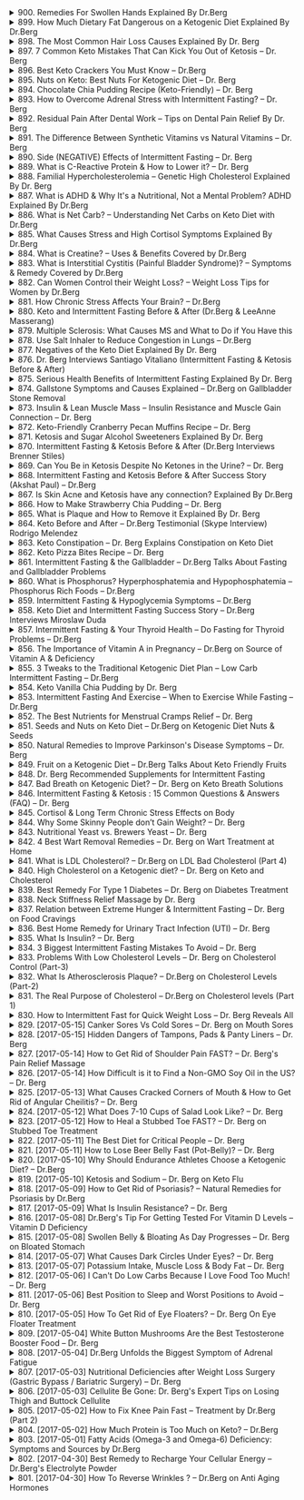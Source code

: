 <details>
<summary>900. Remedies For Swollen Hands Explained By Dr.Berg</summary><br>

<a href="https://www.youtube.com/watch?v=XLCm3XsBN1w" target="_blank">
    <img src="https://img.youtube.com/vi/XLCm3XsBN1w/maxresdefault.jpg" 
        alt="[Youtube]" width="200">
</a>


</details>

<details>
<summary>899. How Much Dietary Fat Dangerous on a Ketogenic Diet Explained By Dr.Berg</summary><br>

<a href="https://www.youtube.com/watch?v=kS5nF8YDv2c" target="_blank">
    <img src="https://img.youtube.com/vi/kS5nF8YDv2c/maxresdefault.jpg" 
        alt="[Youtube]" width="200">
</a>


</details>

<details>
<summary>898. The Most Common Hair Loss Causes Explained By Dr. Berg</summary><br>

<a href="https://www.youtube.com/watch?v=l5wClnJj4_8" target="_blank">
    <img src="https://img.youtube.com/vi/l5wClnJj4_8/maxresdefault.jpg" 
        alt="[Youtube]" width="200">
</a>


</details>

<details>
<summary>897. 7 Common Keto Mistakes That Can Kick You Out of Ketosis – Dr. Berg</summary><br>

<a href="https://www.youtube.com/watch?v=mLzORHS-OzE" target="_blank">
    <img src="https://img.youtube.com/vi/mLzORHS-OzE/maxresdefault.jpg" 
        alt="[Youtube]" width="200">
</a>


</details>

<details>
<summary>896. Best Keto Crackers You Must Know – Dr.Berg</summary><br>

<a href="https://www.youtube.com/watch?v=sKiMNEsf74A" target="_blank">
    <img src="https://img.youtube.com/vi/sKiMNEsf74A/maxresdefault.jpg" 
        alt="[Youtube]" width="200">
</a>


</details>

<details>
<summary>895. Nuts on Keto: Best Nuts For Ketogenic Diet – Dr. Berg</summary><br>

<a href="https://www.youtube.com/watch?v=aQxNnElDNjk" target="_blank">
    <img src="https://img.youtube.com/vi/aQxNnElDNjk/maxresdefault.jpg" 
        alt="[Youtube]" width="200">
</a>


</details>

<details>
<summary>894. Chocolate Chia Pudding Recipe (Keto-Friendly) – Dr. Berg</summary><br>

<a href="https://www.youtube.com/watch?v=2LSTlkdseyg" target="_blank">
    <img src="https://img.youtube.com/vi/2LSTlkdseyg/maxresdefault.jpg" 
        alt="[Youtube]" width="200">
</a>


</details>

<details>
<summary>893. How to Overcome Adrenal Stress with Intermittent Fasting? – Dr. Berg</summary><br>

<a href="https://www.youtube.com/watch?v=bwuKsf7sWP8" target="_blank">
    <img src="https://img.youtube.com/vi/bwuKsf7sWP8/maxresdefault.jpg" 
        alt="[Youtube]" width="200">
</a>


</details>

<details>
<summary>892. Residual Pain After Dental Work – Tips on Dental Pain Relief By Dr. Berg</summary><br>

<a href="https://www.youtube.com/watch?v=BntpMhjGLQc" target="_blank">
    <img src="https://img.youtube.com/vi/BntpMhjGLQc/maxresdefault.jpg" 
        alt="[Youtube]" width="200">
</a>


</details>

<details>
<summary>891. The Difference Between Synthetic Vitamins vs Natural Vitamins – Dr. Berg</summary><br>

<a href="https://www.youtube.com/watch?v=J4VDAgEtkdg" target="_blank">
    <img src="https://img.youtube.com/vi/J4VDAgEtkdg/maxresdefault.jpg" 
        alt="[Youtube]" width="200">
</a>


</details>

<details>
<summary>890. Side (NEGATIVE) Effects of Intermittent Fasting – Dr. Berg</summary><br>

<a href="https://www.youtube.com/watch?v=xNGBvGHOT-0" target="_blank">
    <img src="https://img.youtube.com/vi/xNGBvGHOT-0/maxresdefault.jpg" 
        alt="[Youtube]" width="200">
</a>


</details>

<details>
<summary>889. What is C-Reactive Protein & How to Lower it? – Dr. Berg</summary><br>

<a href="https://www.youtube.com/watch?v=vcTm7opfgpA" target="_blank">
    <img src="https://img.youtube.com/vi/vcTm7opfgpA/maxresdefault.jpg" 
        alt="[Youtube]" width="200">
</a>


</details>

<details>
<summary>888. Familial Hypercholesterolemia – Genetic High Cholesterol Explained By Dr. Berg</summary><br>

<a href="https://www.youtube.com/watch?v=DriROcEJEG8" target="_blank">
    <img src="https://img.youtube.com/vi/DriROcEJEG8/maxresdefault.jpg" 
        alt="[Youtube]" width="200">
</a>


</details>

<details>
<summary>887. What is ADHD & Why It's a Nutritional, Not a Mental Problem? ADHD Explained By Dr.Berg</summary><br>

<a href="https://www.youtube.com/watch?v=pdaJkQfUdYg" target="_blank">
    <img src="https://img.youtube.com/vi/pdaJkQfUdYg/maxresdefault.jpg" 
        alt="[Youtube]" width="200">
</a>


</details>

<details>
<summary>886. What is Net Carb? – Understanding Net Carbs on Keto Diet with Dr.Berg</summary><br>

<a href="https://www.youtube.com/watch?v=MEOan0qwSps" target="_blank">
    <img src="https://img.youtube.com/vi/MEOan0qwSps/maxresdefault.jpg" 
        alt="[Youtube]" width="200">
</a>


</details>

<details>
<summary>885. What Causes Stress and High Cortisol Symptoms Explained By Dr.Berg</summary><br>

<a href="https://www.youtube.com/watch?v=uMT9Zzvqx9M" target="_blank">
    <img src="https://img.youtube.com/vi/uMT9Zzvqx9M/maxresdefault.jpg" 
        alt="[Youtube]" width="200">
</a>


</details>

<details>
<summary>884. What is Creatine? – Uses & Benefits Covered by Dr.Berg</summary><br>

<a href="https://www.youtube.com/watch?v=LNcfwTA-trE" target="_blank">
    <img src="https://img.youtube.com/vi/LNcfwTA-trE/maxresdefault.jpg" 
        alt="[Youtube]" width="200">
</a>


</details>

<details>
<summary>883. What is Interstitial Cystitis (Painful Bladder Syndrome)? – Symptoms & Remedy Covered by Dr.Berg</summary><br>

<a href="https://www.youtube.com/watch?v=TzylC8kJiyU" target="_blank">
    <img src="https://img.youtube.com/vi/TzylC8kJiyU/maxresdefault.jpg" 
        alt="[Youtube]" width="200">
</a>


</details>

<details>
<summary>882. Can Women Control their Weight Loss? – Weight Loss Tips for Women by Dr.Berg</summary><br>

<a href="https://www.youtube.com/watch?v=ISuhb8Oh_Jk" target="_blank">
    <img src="https://img.youtube.com/vi/ISuhb8Oh_Jk/maxresdefault.jpg" 
        alt="[Youtube]" width="200">
</a>


</details>

<details>
<summary>881. How Chronic Stress Affects Your Brain? – Dr.Berg</summary><br>

<a href="https://www.youtube.com/watch?v=fAT8_nzo_MU" target="_blank">
    <img src="https://img.youtube.com/vi/fAT8_nzo_MU/maxresdefault.jpg" 
        alt="[Youtube]" width="200">
</a>


</details>

<details>
<summary>880. Keto and Intermittent Fasting Before & After (Dr.Berg & LeeAnne Masserang)</summary><br>

<a href="https://www.youtube.com/watch?v=5AtC0T0B2xs" target="_blank">
    <img src="https://img.youtube.com/vi/5AtC0T0B2xs/maxresdefault.jpg" 
        alt="[Youtube]" width="200">
</a>


</details>

<details>
<summary>879. Multiple Sclerosis: What Causes MS and What to Do if You Have this</summary><br>

<a href="https://www.youtube.com/watch?v=HUlk0pZhTek" target="_blank">
    <img src="https://img.youtube.com/vi/HUlk0pZhTek/maxresdefault.jpg" 
        alt="[Youtube]" width="200">
</a>


</details>

<details>
<summary>878. Use Salt Inhaler to Reduce Congestion in Lungs – Dr.Berg</summary><br>

<a href="https://www.youtube.com/watch?v=piclSYnxsYQ" target="_blank">
    <img src="https://img.youtube.com/vi/piclSYnxsYQ/maxresdefault.jpg" 
        alt="[Youtube]" width="200">
</a>


</details>

<details>
<summary>877. Negatives of the Keto Diet Explained By Dr. Berg</summary><br>

<a href="https://www.youtube.com/watch?v=CEFolikYtG0" target="_blank">
    <img src="https://img.youtube.com/vi/CEFolikYtG0/maxresdefault.jpg" 
        alt="[Youtube]" width="200">
</a>


</details>

<details>
<summary>876. Dr. Berg Interviews Santiago Vitaliano (Intermittent Fasting & Ketosis Before & After)</summary><br>

<a href="https://www.youtube.com/watch?v=L-Y6RoGGQ2I" target="_blank">
    <img src="https://img.youtube.com/vi/L-Y6RoGGQ2I/maxresdefault.jpg" 
        alt="[Youtube]" width="200">
</a>


</details>

<details>
<summary>875. Serious Health Benefits of Intermittent Fasting Explained By Dr. Berg</summary><br>

<a href="https://www.youtube.com/watch?v=1lhAhg3ezWI" target="_blank">
    <img src="https://img.youtube.com/vi/1lhAhg3ezWI/maxresdefault.jpg" 
        alt="[Youtube]" width="200">
</a>


</details>

<details>
<summary>874. Gallstone Symptoms and Causes Explained – Dr.Berg on Gallbladder Stone Removal</summary><br>

<a href="https://www.youtube.com/watch?v=AXVXUkF9XfU" target="_blank">
    <img src="https://img.youtube.com/vi/AXVXUkF9XfU/maxresdefault.jpg" 
        alt="[Youtube]" width="200">
</a>


</details>

<details>
<summary>873. Insulin & Lean Muscle Mass – Insulin Resistance and Muscle Gain Connection – Dr. Berg</summary><br>

<a href="https://www.youtube.com/watch?v=MvZ6K5ueNI4" target="_blank">
    <img src="https://img.youtube.com/vi/MvZ6K5ueNI4/maxresdefault.jpg" 
        alt="[Youtube]" width="200">
</a>


</details>

<details>
<summary>872. Keto-Friendly Cranberry Pecan Muffins Recipe – Dr. Berg</summary><br>

<a href="https://www.youtube.com/watch?v=LZj6rbrJqYk" target="_blank">
    <img src="https://img.youtube.com/vi/LZj6rbrJqYk/maxresdefault.jpg" 
        alt="[Youtube]" width="200">
</a>


</details>

<details>
<summary>871. Ketosis and Sugar Alcohol Sweeteners Explained By Dr. Berg</summary><br>

<a href="https://www.youtube.com/watch?v=5kyZxgR1Syc" target="_blank">
    <img src="https://img.youtube.com/vi/5kyZxgR1Syc/maxresdefault.jpg" 
        alt="[Youtube]" width="200">
</a>


</details>

<details>
<summary>870. Intermittent Fasting & Ketosis Before & After (Dr.Berg Interviews Brenner Stiles)</summary><br>

<a href="https://www.youtube.com/watch?v=5iQVFcEZDf8" target="_blank">
    <img src="https://img.youtube.com/vi/5iQVFcEZDf8/maxresdefault.jpg" 
        alt="[Youtube]" width="200">
</a>


</details>

<details>
<summary>869. Can You Be in Ketosis Despite No Ketones in the Urine? – Dr. Berg</summary><br>

<a href="https://www.youtube.com/watch?v=EpbCoU2meWE" target="_blank">
    <img src="https://img.youtube.com/vi/EpbCoU2meWE/maxresdefault.jpg" 
        alt="[Youtube]" width="200">
</a>


</details>

<details>
<summary>868. Intermittent Fasting and Ketosis Before & After Success Story (Akshat Paul) – Dr.Berg</summary><br>

<a href="https://www.youtube.com/watch?v=k0L2E88HiZM" target="_blank">
    <img src="https://img.youtube.com/vi/k0L2E88HiZM/maxresdefault.jpg" 
        alt="[Youtube]" width="200">
</a>


</details>

<details>
<summary>867. Is Skin Acne and Ketosis have any connection? Explained By Dr.Berg</summary><br>

<a href="https://www.youtube.com/watch?v=4L5KdWWjJdU" target="_blank">
    <img src="https://img.youtube.com/vi/4L5KdWWjJdU/maxresdefault.jpg" 
        alt="[Youtube]" width="200">
</a>


</details>

<details>
<summary>866. How to Make Strawberry Chia Pudding – Dr. Berg</summary><br>

<a href="https://www.youtube.com/watch?v=c4JX-Jb7wsA" target="_blank">
    <img src="https://img.youtube.com/vi/c4JX-Jb7wsA/maxresdefault.jpg" 
        alt="[Youtube]" width="200">
</a>


</details>

<details>
<summary>865. What is Plaque and How to Remove it Explained By Dr. Berg</summary><br>

<a href="https://www.youtube.com/watch?v=1qZomOx6ArA" target="_blank">
    <img src="https://img.youtube.com/vi/1qZomOx6ArA/maxresdefault.jpg" 
        alt="[Youtube]" width="200">
</a>


</details>

<details>
<summary>864. Keto Before and After – Dr.Berg Testimonial (Skype Interview) Rodrigo Melendez</summary><br>

<a href="https://www.youtube.com/watch?v=2kLb1JCeobA" target="_blank">
    <img src="https://img.youtube.com/vi/2kLb1JCeobA/maxresdefault.jpg" 
        alt="[Youtube]" width="200">
</a>


</details>

<details>
<summary>863. Keto Constipation – Dr. Berg Explains Constipation on Keto Diet</summary><br>

<a href="https://www.youtube.com/watch?v=iF2DWdBMtLc" target="_blank">
    <img src="https://img.youtube.com/vi/iF2DWdBMtLc/maxresdefault.jpg" 
        alt="[Youtube]" width="200">
</a>


</details>

<details>
<summary>862. Keto Pizza Bites Recipe – Dr. Berg</summary><br>

<a href="https://www.youtube.com/watch?v=m1R8D6AACv8" target="_blank">
    <img src="https://img.youtube.com/vi/m1R8D6AACv8/maxresdefault.jpg" 
        alt="[Youtube]" width="200">
</a>


</details>

<details>
<summary>861. Intermittent Fasting & the Gallbladder – Dr.Berg Talks About Fasting and Gallbladder Problems</summary><br>

<a href="https://www.youtube.com/watch?v=aZraB-g3_JE" target="_blank">
    <img src="https://img.youtube.com/vi/aZraB-g3_JE/maxresdefault.jpg" 
        alt="[Youtube]" width="200">
</a>


</details>

<details>
<summary>860. What is Phosphorus? Hyperphosphatemia and Hypophosphatemia – Phosphorus Rich Foods – Dr.Berg</summary><br>

<a href="https://www.youtube.com/watch?v=5RLvS8NKq_Q" target="_blank">
    <img src="https://img.youtube.com/vi/5RLvS8NKq_Q/maxresdefault.jpg" 
        alt="[Youtube]" width="200">
</a>


</details>

<details>
<summary>859. Intermittent Fasting & Hypoglycemia Symptoms – Dr.Berg</summary><br>

<a href="https://www.youtube.com/watch?v=4LTM1gUP0rs" target="_blank">
    <img src="https://img.youtube.com/vi/4LTM1gUP0rs/maxresdefault.jpg" 
        alt="[Youtube]" width="200">
</a>


</details>

<details>
<summary>858. Keto Diet and Intermittent Fasting Success Story – Dr.Berg Interviews Miroslaw Duda</summary><br>

<a href="https://www.youtube.com/watch?v=U6FrdFQNUUo" target="_blank">
    <img src="https://img.youtube.com/vi/U6FrdFQNUUo/maxresdefault.jpg" 
        alt="[Youtube]" width="200">
</a>


</details>

<details>
<summary>857. Intermittent Fasting & Your Thyroid Health – Do Fasting for Thyroid Problems – Dr.Berg</summary><br>

<a href="https://www.youtube.com/watch?v=5SOvEuaQ-Xc" target="_blank">
    <img src="https://img.youtube.com/vi/5SOvEuaQ-Xc/maxresdefault.jpg" 
        alt="[Youtube]" width="200">
</a>


</details>

<details>
<summary>856. The Importance of Vitamin A in Pregnancy – Dr.Berg on Source of Vitamin A & Deficiency</summary><br>

<a href="https://www.youtube.com/watch?v=K-X9ZefdMzs" target="_blank">
    <img src="https://img.youtube.com/vi/K-X9ZefdMzs/maxresdefault.jpg" 
        alt="[Youtube]" width="200">
</a>


</details>

<details>
<summary>855. 3 Tweaks to the Traditional Ketogenic Diet Plan – Low Carb Intermittent Fasting – Dr.Berg</summary><br>

<a href="https://www.youtube.com/watch?v=5ghvkQCIls4" target="_blank">
    <img src="https://img.youtube.com/vi/5ghvkQCIls4/maxresdefault.jpg" 
        alt="[Youtube]" width="200">
</a>


</details>

<details>
<summary>854. Keto Vanilla Chia Pudding by Dr. Berg</summary><br>

<a href="https://www.youtube.com/watch?v=U0bDzE6D0Js" target="_blank">
    <img src="https://img.youtube.com/vi/U0bDzE6D0Js/maxresdefault.jpg" 
        alt="[Youtube]" width="200">
</a>


</details>

<details>
<summary>853. Intermittent Fasting And Exercise – When to Exercise While Fasting – Dr.Berg</summary><br>

<a href="https://www.youtube.com/watch?v=nHJhufGbmR0" target="_blank">
    <img src="https://img.youtube.com/vi/nHJhufGbmR0/maxresdefault.jpg" 
        alt="[Youtube]" width="200">
</a>


</details>

<details>
<summary>852. The Best Nutrients for Menstrual Cramps Relief – Dr. Berg</summary><br>

<a href="https://www.youtube.com/watch?v=cWmuC5QsSA0" target="_blank">
    <img src="https://img.youtube.com/vi/cWmuC5QsSA0/maxresdefault.jpg" 
        alt="[Youtube]" width="200">
</a>


</details>

<details>
<summary>851. Seeds and Nuts on Keto Diet – Dr.Berg on Ketogenic Diet Nuts & Seeds</summary><br>

<a href="https://www.youtube.com/watch?v=JEaHMtJ9bSE" target="_blank">
    <img src="https://img.youtube.com/vi/JEaHMtJ9bSE/maxresdefault.jpg" 
        alt="[Youtube]" width="200">
</a>


</details>

<details>
<summary>850. Natural Remedies to Improve Parkinson's Disease Symptoms – Dr. Berg</summary><br>

<a href="https://www.youtube.com/watch?v=Hhg3m8XUWuI" target="_blank">
    <img src="https://img.youtube.com/vi/Hhg3m8XUWuI/maxresdefault.jpg" 
        alt="[Youtube]" width="200">
</a>


</details>

<details>
<summary>849. Fruit on a Ketogenic Diet – Dr.Berg Talks About Keto Friendly Fruits</summary><br>

<a href="https://www.youtube.com/watch?v=CJJosZCnrbw" target="_blank">
    <img src="https://img.youtube.com/vi/CJJosZCnrbw/maxresdefault.jpg" 
        alt="[Youtube]" width="200">
</a>


</details>

<details>
<summary>848. Dr. Berg Recommended Supplements for Intermittent Fasting</summary><br>

<a href="https://www.youtube.com/watch?v=a0C4rlgU_6k" target="_blank">
    <img src="https://img.youtube.com/vi/a0C4rlgU_6k/maxresdefault.jpg" 
        alt="[Youtube]" width="200">
</a>


</details>

<details>
<summary>847. Bad Breath on Ketogenic Diet? – Dr. Berg on Keto Breath Solutions</summary><br>

<a href="https://www.youtube.com/watch?v=nxL7ychvY5Y" target="_blank">
    <img src="https://img.youtube.com/vi/nxL7ychvY5Y/maxresdefault.jpg" 
        alt="[Youtube]" width="200">
</a>


</details>

<details>
<summary>846. Intermittent Fasting & Ketosis : 15 Common Questions & Answers (FAQ) – Dr. Berg</summary><br>

<a href="https://www.youtube.com/watch?v=DFsmgwiGyNI" target="_blank">
    <img src="https://img.youtube.com/vi/DFsmgwiGyNI/maxresdefault.jpg" 
        alt="[Youtube]" width="200">
</a>


</details>

<details>
<summary>845. Cortisol & Long Term Chronic Stress Effects on Body</summary><br>

<a href="https://www.youtube.com/watch?v=fr1NEnRZluQ" target="_blank">
    <img src="https://img.youtube.com/vi/fr1NEnRZluQ/maxresdefault.jpg" 
        alt="[Youtube]" width="200">
</a>


</details>

<details>
<summary>844. Why Some Skinny People don’t Gain Weight? – Dr. Berg</summary><br>

<a href="https://www.youtube.com/watch?v=uhvNRtlJfKc" target="_blank">
    <img src="https://img.youtube.com/vi/uhvNRtlJfKc/maxresdefault.jpg" 
        alt="[Youtube]" width="200">
</a>


</details>

<details>
<summary>843. Nutritional Yeast vs. Brewers Yeast – Dr. Berg</summary><br>

<a href="https://www.youtube.com/watch?v=keq_YRMG60o" target="_blank">
    <img src="https://img.youtube.com/vi/keq_YRMG60o/maxresdefault.jpg" 
        alt="[Youtube]" width="200">
</a>


</details>

<details>
<summary>842. 4 Best Wart Removal Remedies – Dr. Berg on Wart Treatment at Home</summary><br>

<a href="https://www.youtube.com/watch?v=w-cXqOKzwuQ" target="_blank">
    <img src="https://img.youtube.com/vi/w-cXqOKzwuQ/maxresdefault.jpg" 
        alt="[Youtube]" width="200">
</a>


</details>

<details>
<summary>841. What is LDL Cholesterol? – Dr.Berg on LDL Bad Cholesterol (Part 4)</summary><br>

<a href="https://www.youtube.com/watch?v=GC9V1TWYLo4" target="_blank">
    <img src="https://img.youtube.com/vi/GC9V1TWYLo4/maxresdefault.jpg" 
        alt="[Youtube]" width="200">
</a>


</details>

<details>
<summary>840. High Cholesterol on a Ketogenic diet? – Dr. Berg on Keto and Cholesterol</summary><br>

<a href="https://www.youtube.com/watch?v=ZkvxySUd_68" target="_blank">
    <img src="https://img.youtube.com/vi/ZkvxySUd_68/maxresdefault.jpg" 
        alt="[Youtube]" width="200">
</a>


</details>

<details>
<summary>839. Best Remedy For Type 1 Diabetes – Dr. Berg on Diabetes Treatment</summary><br>

<a href="https://www.youtube.com/watch?v=kJwx5gUz5_Q" target="_blank">
    <img src="https://img.youtube.com/vi/kJwx5gUz5_Q/maxresdefault.jpg" 
        alt="[Youtube]" width="200">
</a>


</details>

<details>
<summary>838. Neck Stiffness Relief Massage by Dr. Berg</summary><br>

<a href="https://www.youtube.com/watch?v=eZ0sriq07f0" target="_blank">
    <img src="https://img.youtube.com/vi/eZ0sriq07f0/maxresdefault.jpg" 
        alt="[Youtube]" width="200">
</a>


</details>

<details>
<summary>837. Relation between Extreme Hunger & Intermittent Fasting – Dr. Berg on Food Cravings</summary><br>

<a href="https://www.youtube.com/watch?v=oPVkehs-KC0" target="_blank">
    <img src="https://img.youtube.com/vi/oPVkehs-KC0/maxresdefault.jpg" 
        alt="[Youtube]" width="200">
</a>


</details>

<details>
<summary>836. Best Home Remedy for Urinary Tract Infection (UTI) – Dr. Berg</summary><br>

<a href="https://www.youtube.com/watch?v=AR_rgqo1xYg" target="_blank">
    <img src="https://img.youtube.com/vi/AR_rgqo1xYg/maxresdefault.jpg" 
        alt="[Youtube]" width="200">
</a>


</details>

<details>
<summary>835. What Is Insulin? – Dr. Berg</summary><br>

<a href="https://www.youtube.com/watch?v=AicW5_-soU4" target="_blank">
    <img src="https://img.youtube.com/vi/AicW5_-soU4/maxresdefault.jpg" 
        alt="[Youtube]" width="200">
</a>


</details>

<details>
<summary>834. 3 Biggest Intermittent Fasting Mistakes To Avoid – Dr. Berg</summary><br>

<a href="https://www.youtube.com/watch?v=9z4lpYvgZfA" target="_blank">
    <img src="https://img.youtube.com/vi/9z4lpYvgZfA/maxresdefault.jpg" 
        alt="[Youtube]" width="200">
</a>


</details>

<details>
<summary>833. Problems With Low Cholesterol Levels – Dr. Berg on Cholesterol Control (Part-3)</summary><br>

<a href="https://www.youtube.com/watch?v=OSORgwlsLfo" target="_blank">
    <img src="https://img.youtube.com/vi/OSORgwlsLfo/maxresdefault.jpg" 
        alt="[Youtube]" width="200">
</a>


</details>

<details>
<summary>832. What Is Atherosclerosis Plaque? – Dr.Berg on Cholesterol Levels (Part-2)</summary><br>

<a href="https://www.youtube.com/watch?v=FObb4O0__EA" target="_blank">
    <img src="https://img.youtube.com/vi/FObb4O0__EA/maxresdefault.jpg" 
        alt="[Youtube]" width="200">
</a>


</details>

<details>
<summary>831. The Real Purpose of Cholesterol – Dr.Berg on Cholesterol levels (Part 1)</summary><br>

<a href="https://www.youtube.com/watch?v=mOuWCh6nrZM" target="_blank">
    <img src="https://img.youtube.com/vi/mOuWCh6nrZM/maxresdefault.jpg" 
        alt="[Youtube]" width="200">
</a>


</details>

<details>
<summary>830. How to Intermittent Fast for Quick Weight Loss – Dr. Berg Reveals All</summary><br>

<a href="https://www.youtube.com/watch?v=lwCRjwDs1Ek" target="_blank">
    <img src="https://img.youtube.com/vi/lwCRjwDs1Ek/maxresdefault.jpg" 
        alt="[Youtube]" width="200">
</a>


</details>

<details>
<summary>829. [2017-05-15] Canker Sores Vs Cold Sores – Dr. Berg on Mouth Sores</summary><br>

<a href="https://www.youtube.com/watch?v=wqMiwdMRXy4" target="_blank">
    <img src="https://img.youtube.com/vi/wqMiwdMRXy4/maxresdefault.jpg" 
        alt="[Youtube]" width="200">
</a>

### 小節分類與整理：

#### 1. 核心主題
- 比較和區別口腔潰瘍（canker sore）和唇疱疹（cold sore）。

#### 2. 主要觀念
- 口腔潰瘍和唇疱疹在性質、成因、傳染性和治療方式上有所不同。
- 咬塚：口腔潰瘍是局部黏膜的淺表性潰瘍，通常為白色或黃色，位於口腔內側或舌部。
- 唇疱疹：由 herpes simplex virus（HSVI/II）引發，表現為唇周或口周的小水疱或丘疹。

#### 3. 問題原因
##### 口腔潰瘍的原因：
- 营養 deficiencies，尤其是 B 群維生素（如 B12 和葉酸）的缺乏。
- 飲食習慣：攝取精煉穀物和加工食品（如麵包、義大利面、燕麥等）可能導致營養不均衡。
- 消化系統問題：如有慢性腸道炎症或吸收障礙，影響維生素吸收。

##### 唇疱疹的原因：
- 由 herpes simplex virus 感染引發。
- 病毒潛伏於宿主神經節，在壓力、免疫抑制等因素下被激活而復發。

#### 4. 解決方法
##### 口腔潰瘍的治療與建議：
- 調整飲食結構，增加天然食物攝取，減少精煉穀物和加工食品。
- 补充營養：食用富含 B 群維生素的食物（如 Brewer's yeast）或サプリメント。
- 改善腸道健康：如有消化問題，需針對治療以提升吸收能力。

##### 唇疱疹的管理：
- 加速病毒代謝：口服左旋多巴（levodopa）和食物來源的維生素 C 有助於缩短病程。
- 抗病毒藥物：如acyclovir等常被用於控制感染和降低復發頻率。

#### 5. 健康建議
- 口腔潰瘍患者應注意營養均衡，避免刺激性食物。
- 唇疱疹患者在病灶期間应注意個人衛生，避免接觸他人，尤其是免疫功能低下的個體。

#### 6. 結論
- 口腔潰瘍主要是營養相關問題，可通過 diet modification 和補充營養加以改善。
- 唇疱疹是由病毒引發的感染性疾病，需採取抗病毒治療並注意壓力管理和免疫調節以降低復發風險。

以上為文章的核心內容整理。
</details>

<details>
<summary>828. [2017-05-15] Hidden Dangers of Tampons, Pads & Panty Liners – Dr. Berg</summary><br>

<a href="https://www.youtube.com/watch?v=tfmzFXjhOtI" target="_blank">
    <img src="https://img.youtube.com/vi/tfmzFXjhOtI/maxresdefault.jpg" 
        alt="[Youtube]" width="200">
</a>

### 文章整理報告

#### 核心主題
- 探讨女性卫生用品（如卫生巾、护垫和经期裤衬）中潜在的健康风险。

#### 主要觀念
1. 大部分美國種植的棉花為基因改造作物（GMO），含有除草劑殘留。
2. 基因改造棉花可能對女性敏感部位造成不良影響，尤其是涉及荷爾蒙和化學物質。
3. 非有機衛生用品可能含有可能有害的化學成分。

#### 問題原因
- 广泛使用基因改造棉花導致除草劑_glyphosate_殘留。
- 非有機 menstrual products 可能含有害化學物質，增加健康風險。

#### 解决方法
1. 購買有機衛生用品，確保非 GMO 且未含漂白成分。
2. 考慮使用menstrual cup，这是一种較為安全和環保的替代品。

#### 健康建議
- 選擇可靠的 menstrual products，避免長時間暴露於有害化學物質中。
- 定期研究並更新有關 menstrual products 的知識，以做出最佳選擇。

#### 結論
- 消費者應該提高對 menstrual products 成分的警覺性，特別是對於基因改造成分和化學殘留。
- 使用有機或環保產品是降低健康風險的有效方法。
</details>

<details>
<summary>827. [2017-05-14] How to Get Rid of Shoulder Pain FAST? – Dr. Berg's Pain Relief Massage</summary><br>

<a href="https://www.youtube.com/watch?v=a34hcVgTUeA" target="_blank">
    <img src="https://img.youtube.com/vi/a34hcVgTUeA/maxresdefault.jpg" 
        alt="[Youtube]" width="200">
</a>

### 小節歸納

#### 核心主題  
- 本文介紹了一種針對肩部疼痛的按摩技巧，強調其有效性及操作方法。

#### 主要觀念  
1. 肩膀疼痛可能與gübia器官相關。  
2. 按摩對側小腿可有效缓解肩部疼痛。  
3. 骨骼肌肉系統中存在「交叉神經控制」現象，即身體的某一側與其對側有密切的神經連接。

#### 問題原因  
- 肩膀疼痛可能由gübia器官問題、運動受限或局部肌肉緊張導致。  

#### 解決方法  
1. **按摩對側小腿**：  
   - 對於右肩疼痛，按摩左腿 calves 的特定位置（靠近 Achilles 腱）。  
   - 按摩時需找到 Knots 並輕柔用力按壓約10秒。  
2. **抬高手臂**：  
   - 在按摩後，試著抬高手臂以測試疼痛是否緩解。  

#### 健康建議  
- 試驗此方法前，建議先了解個人身體狀況。  
- 按摩時力度需輕柔，逐步增加壓力以免造成不適。  

#### 結論  
- 通過按摩對側小腿可有效缓解肩部疼痛，此技巧基於「交叉神經控制」的原理。  
- 鼓励讀者自行試驗並提供反饋。
</details>

<details>
<summary>826. [2017-05-14] How Difficult is it to Find a Non-GMO Soy Oil in the US? – Dr. Berg</summary><br>

<a href="https://www.youtube.com/watch?v=h0BUbyXPgLk" target="_blank">
    <img src="https://img.youtube.com/vi/h0BUbyXPgLk/maxresdefault.jpg" 
        alt="[Youtube]" width="200">
</a>

### 文章整理與分析

#### 核心主題  
- 分析市售沙拉醬中使用大豆油的問題及其對健康的影響。

#### 主要觀念  
1. 大豆油在美國市場中普遍存在，且多為基因改造（GMO）產品。  
2. 美國約90%的大豆為GMO作物，可能含有除草劑 glyphosate 的殘留物。  
3. 多數市售沙拉醬含大豆油，消費者不易找到不含大豆油的健康選擇。  

#### 問題原因  
- 基因改造大豆的廣泛種植和使用，導致市售產品中普遍存在大豆油。  
- 缺乏明確的標示要求，消費者難以辨識大豆油是否為 GMO 來源。  

#### 解決方法  
1. 選擇不含大豆油的沙拉醬，例如橄欖油、芥花籽油或椰子油基底的產品。  
2. 考慮購買有機認證的沙拉醬，以降低 GMO 的風險。  
3. 自制沙拉醬，使用非基因改造的食用油和天然成分。  

#### 健康建議  
- 避免長期攝取含 glyphosate 的大豆油，以防可能的健康影響。  
- 確保飲食中使用未受 pesticide 污染的食用油，優先選擇有機或冷壓初榨產品。  

#### 結論  
市售沙拉醬中大豆油的廣泛使用，尤其是 GMO 來源的大豆油，對消費者健康構成潛在風險。消費者需提高警覺，尋找更健康的替代品或自制食品，以避免攝取有害化學物質。

---

### 具體建議  

1. **選擇不含大豆油的沙拉醬**：  
   請優先選擇基底為橄欖油、芥花籽油或椰子油的沙拉醬，這些油料通常含有较高的健康益處且較不易受 GMO 影響。

2. **購買有機認證產品**：  
   選擇有機認證的沙拉醬，可降低 GMO 和 pesticide 殘留的可能性。

3. **自制沙拉醬**：  
   使用非基因改造的食用油（如橄欖油、花生油）和 натуральные成分自制沙拉醬，確保食品安全性和可控性。

4. **提高消費意識**：  
   學習閱讀食品標籤，特別注意 масло и 添加劑的來源，避免攝取不必要的化學物質。
</details>

<details>
<summary>825. [2017-05-13] What Causes Cracked Corners of Mouth & How to Get Rid of Angular Cheilitis? – Dr. Berg</summary><br>

<a href="https://www.youtube.com/watch?v=9YVDxXvtuhM" target="_blank">
    <img src="https://img.youtube.com/vi/9YVDxXvtuhM/maxresdefault.jpg" 
        alt="[Youtube]" width="200">
</a>

### 文章重點整理

#### 核心主題  
- 探讨嘴角裂紋的原因及其與維生素B2缺乏的關聯。

#### 主要觀念  
1. **問題現象**：嘴角出現 cracks（ fissures）是一種常見的健康問題，尤其集中在嘴唇的角落。
2. **營養學角度**：此症狀通常與維生素B2（核黃素，Riboflavin） deficiency有關。

#### 問題原因  
1. **飲食因素**：
   - 遊離谷物的攝取過量：加工穀物在精製過程中會去除維生素B2。
   - 合成添加劑的使用：メーカーが合成ビタミンB2を追加するが、自然に摂取したよりも効果が劣る場合がある。
2. **藥物影響**：
   - 避妊-pills（birth control pills）可能會影響維生素B2的代謝或吸收。
3. **飲酒與肝臟健康**：酒精攝取過量會損害肝功能，影響維生素B2的吸收和利用。
4. **消化系統問題**：
   - 慢性腸胃疾病如 Irritable Bowel Syndrome (IBS) 会影响營養素的吸收。

#### 解決方法  
1. **飲食調整**：
   - 增加富含維生素B2的食物攝取，如：
     - 草饲乳製品（dairy products from grass-fed animals）
     - 雷達蛋（pasture-raised eggs）
     - 蘑菇、菠菜等葉類蔬菜
     - 豆類（legumes）
     - 杏仁（almonds）
2. **避免誘因**：
   - 減少加工穀物的攝取。
   - 控制酒精攝取，保護肝臟功能。
3. **藥物諮詢**：
   - 若因藥物導致B2缺乏，建議與醫生討論可能的替代方案。

#### 健康建議  
1. **飲食均衡**：保持多樣化的飲食，以自然食物為主，避免過度依賴精製食品。
2. **監測攝取量**：若疑有營養不足，可諮詢營養師或醫生進行血液檢測。
3. **生活方式調整**：
   - 戒除或限制酒精攝取。
   - 管理壓力與腸胃健康，以促進營養吸收。

#### 結論  
- 偽裝谷物的攝取過量和加工食品中合成維生素B2的使用是導致嘴角裂紋的主要原因之一。通過飲食調整、避免誘因以及適當的營養補充，可以有效改善此症狀。建議在實施任何健康計劃前諮詢專業醫療人員。
</details>

<details>
<summary>824. [2017-05-12] What Does 7-10 Cups of Salad Look Like? – Dr. Berg</summary><br>

<a href="https://www.youtube.com/watch?v=F1_I80tze60" target="_blank">
    <img src="https://img.youtube.com/vi/F1_I80tze60/maxresdefault.jpg" 
        alt="[Youtube]" width="200">
</a>

### 文章整理：健康飲食指南與成功故事分享

#### 核心主題
- 探讨每日攝取7至10杯沙拉的可行性及其對健康的益處。
- 分享低糖、低鹽、低油飲食的實踐經驗。
- 鼓励用戶-sharing健康成功故事，以Inspire他人。

#### 主要觀念
1. **攝取足夠蔬菜的重要性**：
   - 每日攝取7至10杯沙拉可提供充足營養，促進健康。
   - 一杯沙拉約等於一 handful（手抓量），便於量化。

2. **飲食結構建議**：
   - 食用沙拉時搭配蛋白質源（如雞胸肉、魚類）以平衡營養。
   - 沙拉醬料選擇低糖、低鹽且不含大豆油、玉米油和菜籽油的產品，優先選用橄欖油、葵花籽油或自行調製。

3. **健康飲食的挑戰**：
   - 找到符合健康標準的沙拉醬料具有一定難度。
   - 個人攝取量因人而異，需根據自身情況調整。

#### 問題原因
- 現今市售醬料多數含糖量高且使用不當油類（如大豆油、玉米油），易導致健康問題。
- 一些消費者難以堅持每日攝取足夠的蔬菜量。

#### 解决策略
1. **選擇健康的醬料**：
   - 選用不含添加糖和有害油類的醬料，例如橄欖油調和酢或自製醬料。

2. **量化攝取量**：
   - 使用實物（如一杯、一把）作為參考，便於掌握每日攝取目標。

3. **飲食結構平衡**：
   - 配合蛋白質來源食物，確保營養均衡。

#### 健康建議
- 每日攝取7至10杯蔬菜，可分次食用。
- 選擇低糖、低鹽且健康的醬料，避免市售不健康產品。
- 減少加工食品的攝取，多攝取天然食物。

#### 結論
- 通過調整飲食結構和堅持攝取足夠蔬菜，可顯著提升整體健康水平。
- 分享成功故事能為他人帶來啟發和希望，促進健康生活方式的傳播。
</details>

<details>
<summary>823. [2017-05-12] How to Heal a Stubbed Toe FAST? – Dr. Berg on Stubbed Toe Treatment</summary><br>

<a href="https://www.youtube.com/watch?v=CPfX8CH2DvY" target="_blank">
    <img src="https://img.youtube.com/vi/CPfX8CH2DvY/maxresdefault.jpg" 
        alt="[Youtube]" width="200">
</a>

## 文章要點整理

### 1. 核心主題
- 探讨因外傷（如撞到腳趾、手指夾傷等）引起的疼痛問題及其處理方法。

### 2. 主要觀念
- 疼痛是由神經末梢感受到刺激並傳送至大腦所致。
- 集中按摩受傷部位對面的身體部分可以分散疼痛感，並促進恢復。

### 3. 問題原因
- 外力導致的肢體外傷（如腳趾被撞、手指夾傷）會引起劇烈疼痛。
- 疼痛可能伴隨局部組織受損和血液循環受阻。

### 4. 解決方法
- **分散注意力法**：立即集中按摩受傷部位對面的肢體部分，如左腳趾受傷則按摩右脚趾。
- **按摩法**：用力按摩受傷對應的另一部位，以促進血液循環並分散疼痛感。

### 5. 健康建議
- 在受傷後立即實施上述方法，可有效降低痛感並加速恢復。
- 雖然具體機制尚需進一步研究，但此方法已在實踐中顯示出一定的效果。

### 6. 結論
- 分散注意力和按摩相對部位是處理輕微肢體外傷的有效方法。
- 該技術基於神經系統的特性，通過重新分配神經信號來達到止痛效果。
</details>

<details>
<summary>822. [2017-05-11] The Best Diet for Critical People – Dr. Berg</summary><br>

<a href="https://www.youtube.com/watch?v=lEbcD0rsxbM" target="_blank">
    <img src="https://img.youtube.com/vi/lEbcD0rsxbM/maxresdefault.jpg" 
        alt="[Youtube]" width="200">
</a>

### 文章整理：最佳飲食建議對待過於挑剔的人

#### 核心主題  
本文探討了針對過度批判或易怒人群的最佳飲食策略，特別著重於其潛在的生理和心理問題，並提出營養調整和生活方式改善的建議。

---

#### 主要觀念  
- **低血糖問題**：這些人往往存在低血糖（hypoglycemia）現象，導致情绪不穩和行為失控。  
- **B族維生素缺乏**：特別是B1（硫胺素），缺乏會影響神經系統功能，加劇焦慮和易怒。  
- ** adrenal 疲勞**：長期壓力可能導致腎上腺功能減退，進一步削弱能量水平和情緒穩定。

---

#### 啟發的原因  
- **低血糖的影響**：進食後血糖迅速上升又下降，擾亂心智穩定，使人做出非理性批判行為。  
- **B族維生素不足**：缺乏B1會干擾神經傳導，加重焦慮和疲勞感。  
- ** adrenal 疲勞**：腎上腺功能失調導致持續的疲倦和壓力反應不佳。

---

#### 解決方法  
1. **飲食模式調整**：  
   - 一天固定進食三餐，避免零食，以穩定血糖水平。  
   - 適當進行間歇性禁食，幫助恢復血糖平衡。  

2. **營養補充**：  
   - 增加食用富含B1的食物（如全穀物、瘦肉和豆類）。  
   - 使用營養酵母來補充自然的B族維生素，有助於情緒穩定。  

3. **運動建議**：  
   - 進行低強度、長時間的散步，避免過度疲勞。  

4. **礦物質攝取**：  
   - 补充钾離子，可通过食用深綠色蔬菜和水果來獲取，以緩解神經壓力。  

---

#### 健康建議  
- 確保飲食結構均衡，避免血糖波動。  
- 減少高糖食物攝入，以防血糖_spike_現象。  
- 與醫療專業人員合作，進行必要的營養補充和健康檢查。  

---

#### 結論  
本文強調了針對過度批判或焦慮人群的飲食調整的重要性。通過穩定血糖、補充關鍵維生素和礦物質，以及合理的運動計劃，可以有效改善其情緒和行為問題。這些建議不僅有助於個人健康，也能夠提升社交互動中的相互理解和尊重。

---

### 總結  
本文提供了一個結構化的飲食和生活方式調整方案，針對過度批判或焦慮的人群，強調了血糖穩定、營養補充和低強度運動的重要性。這些建議具有實用性和科學性，能夠幫助這些人改善情緒和行為，提升整體健康水平。
</details>

<details>
<summary>821. [2017-05-11] How to Lose Beer Belly Fast (Pot-Belly)? – Dr. Berg</summary><br>

<a href="https://www.youtube.com/watch?v=ucVR32lhklU" target="_blank">
    <img src="https://img.youtube.com/vi/ucVR32lhklU/maxresdefault.jpg" 
        alt="[Youtube]" width="200">
</a>

### 文章整理：如何解決啤酒肚問題

#### 核心主題
- 啤酒肚（或稱為疝氣、 жидкій живот）的主要原因是肝臟功能異常，通常與肝硬化有關。

#### 主要觀念
1. **啤酒肚的定義**：
   - 啤酒肚是指腹部膨胩，通常是液體積聚而非脂肪堆積。
   - 它通常出現在男性，但女性也可能發生。

2. **病因**：
   - 肝臟損傷或纖維化（肝硬化）導致肝臟功能喪失，無法正常處理 liquids，使液體滯留於腹腔。
   - 其他可能原因包括心力衰竭。

3. **臨床症狀**：
   - 白的皮膚和眼白。
   - 静脈曲張（特別是食道靜脈）。
   - 低 testosterone 和高 estrogen 水平，導致男性乳腺發育和其他性腺功能減退症狀。

#### 問題原因
- 肝臟纖維化或硬化導致液體滯留於腹腔（腹水）。
- 高血壓、胰島素抵抗和脂肪肝等代謝問題加重病情。

#### 解決方法
1. **酶療法**：
   - 使用高劑量的 Serra Pepzyme（建議超過 120,000 IU，每日三次，空腹服用）以分解 excess 瘢痕組織。

2. **飲食調整**：
   - 增加蔬菜攝取量，特別是十字花科蔬菜，每日至少 7-10 杯。
   - 控制蛋白質攝取（每次餐後 3-4 盎司），選擇高質量來源如野生魚、 pasture-raised 蛋和瘦肉。
   - 增加健康脂肪的攝取。

3. **飲食模式**：
   - 每日進食 2-3 餐，避免零食，以改善胰島素抵抗。

4. **補充劑**：
   - 使用膽堿（Choline）來幫助分解體內脂肪，促進脂肪從肝臟排出。

#### 健康建議
1. **生活方式調整**：
   - 保持規律飲食，避免高血糖食物以降低胰島素抵抗。
   - 確保充足的營養攝取，特別是酶和維生素來支持肝臟功能。

2. **定期評估**：
   - 使用文章提供的症狀分析問卷，找出症狀的根本原因。
   - 進行進一步的檢查以確認肝臟健康狀況。

#### 結論
- 啤酒肚主要是由肝硬化導致的腹水積聚，治療關鍵在於改善肝功能和解決代謝問題。
- 酶療法、飲食調整和補充劑結合使用可以有效緩解症狀並恢復健康。
- 請諮詢專業醫療人員以制定個人化治療計劃。
</details>

<details>
<summary>820. [2017-05-10] Why Should Endurance Athletes Choose a Ketogenic Diet? – Dr.Berg</summary><br>

<a href="https://www.youtube.com/watch?v=5ez1VBfsJMY" target="_blank">
    <img src="https://img.youtube.com/vi/5ez1VBfsJMY/maxresdefault.jpg" 
        alt="[Youtube]" width="200">
</a>

### 小節歸納

#### 核心主題
- 耐力運動與酮症（Ketosis）的相互作用
- 糖原耗竭（Glycogen Depletion）在耐力運動中的影響
- 長期酮適應（Keto Adaptation）的效果

#### 主要觀念
1. **糖原儲備的重要性**：
   - 糖原是體內-storage形式的葡萄糖，提供快速能量來源。
   - 糖原耗竭導致.Fatigue和運動表現下降。

2. **酮症與酮適應的概念**：
   - 酮症是指身體利用脂肪作為主要能量來源的狀態。
   - 酮適應是通過持續 ketogenic飲食，使身體充分適應使用脂肪燃燒。

3. **最新研究發現**：
   - 長期酮適應（如6個月至1年）可顯著提高脂肪氧化能力。
   - 肌肉在酮適應後能更有效地利用脂肪，降低對糖原的依賴。

#### 問題原因
- 傳統觀念認為耐力運動需大量攝入碳水化合物以維持能量來源。
- 短期酮適應研究（如1個月）可能無法顯現明顯效果，尤其是針對高級運動員。

#### 解決方法
1. ** ketogenic飲食**：
   - 墮短期至長時間的ketogenic飲食計劃，以促進酮適應。
   - 適當調整碳水化合物攝取量，逐步增加脂肪攝入。

2. **訓練策略**：
   - 結合高強度間歇訓練（HIIT）與低強度耐力訓練，促進酮適應。
   - 減少對糖原的依賴，提高脂肪氧化效率。

3. **監測與評估**：
   - 使用血液或尿液檢測工具，Monitoring酮症指標。
   - 定期進行運動表現評估，確保酮适應效果。

#### 健康建議
1. **飲食建議**：
   - 減少精制碳水化合物攝入，增加健康脂肪來源（如橄欖油、坚果、魚類）。
   - 確保蛋白質攝取足夠，以維持肌肉質量。

2. **運動建議**：
   - 選擇適合的訓練強度和時間，避免過度依賴糖原。
   - 減少比賽前的碳水化合物-loading，改為酮適應狀態下的比賽。

3. **恢復與休息**：
   - 保證充足睡眠，促進身體修復與酮適應。
   - 適當補充電解質，防止因酮症導致的 electrolyte失衡。

#### 結論
- 長期酮適應可顯著提升耐力運動表現，特別是脂肪氧化能力的增強。
- 運动员需根據個人情況，制定適合的 ketogenic飲食與訓練計劃。
- 未來研究應進一步探索酮適應在不同體能水平和運動項目中的效果。
</details>

<details>
<summary>819. [2017-05-10] Ketosis and Sodium – Dr. Berg on Keto Flu</summary><br>

<a href="https://www.youtube.com/watch?v=3IcFGX_ynKw" target="_blank">
    <img src="https://img.youtube.com/vi/3IcFGX_ynKw/maxresdefault.jpg" 
        alt="[Youtube]" width="200">
</a>

### 文章內容整理

#### 核心主題
- **酮症（Ketosis）及鈉离子（Sodium）的影響**
- **_Beginner's Keto Flu_ 症狀及其解決方法

#### 主要觀念
1. 酮症反應（Keto Flu）是身體適應低碳水化合物飲食的初期階段。
2. 頻繁見到的酮症反應包括頭痛、疲勞、噁心、眩暈及肌肉无力等症狀。
3. 這些症狀主要與鈉缺iciencies有關，但也可能涉及其他礦物質如鉀。

#### 問題原因
- **降低碳水化合物攝取**：低碳飲食會導致胰島素水平下降。
- **胰島素水平下降**：胰島素降低會促使身體釋放鈠Through kidneys.
- **水分流失**： sodium的流失導致體內水分不平衡，引發相關症狀。

#### 解決方法
1. **增加鈉攝取**：
   - 建議使用海鹽（Sea Salt）而非一般的食鹽。
2. **補充礦物質**：
   - 可考慮補充含鉀食物或 mineral supplements.
3. **飲食調整**：
   - 適當攝取低碳水化合物且富含 electrolytes 的食物。

#### 健康建議
- **鹽分攝取**：每日攝取約5克食鹽，以維持電解質平衡。
- ** hydration**：保持充足的水分攝取，幫助身體恢復。
- **漸進式調整**：
   - 遊刃有餘地逐步降低碳水攝取，讓身體有時間適應。

#### 結論
- 酮症反應是常見的短期適應現象。
- 通過增加鈉攝取和保持良好的hydration，可以有效緩解不適症狀。
- 適當的飲食調整和 mineral 补充能幫助更順利地進入酮症狀態。
</details>

<details>
<summary>818. [2017-05-09] How to Get Rid of Psoriasis? – Natural Remedies for Psoriasis by Dr.Berg</summary><br>

<a href="https://www.youtube.com/watch?v=DsJwB3bTzp8" target="_blank">
    <img src="https://img.youtube.com/vi/DsJwB3bTzp8/maxresdefault.jpg" 
        alt="[Youtube]" width="200">
</a>

### 小節結構化整理

#### 1. 核心主題  
- 探讨白癜風（白癜風）的最佳營養療法及其與腸胃健康的關聯。

#### 2. 主要觀念  
- 白癜風是一種自免疫疾病，其臨床表現為皮膚上出现紅色、瘙癢且脫屑的斑塊。
- 白癜風的根本原因是來自於腸道健康問題，特別是腸漏症（leaky gut），與特定食物引起的過敏反應有關。

#### 3. 問題原因  
- 腸漏症導致免疫系統紊亂，進而引發白癜風及其他自免疫疾病。
- 飲食中某些成分穿透脆弱的腸壁，觸發抗體反應，最終導致白癜風的發生。

#### 4. 解決方法  
- **L-谷氨酰胺（L-Glutamine）**：  
  - 最佳營養補充劑，用於修復腸道屏障。  
  - 推荐劑量為10克，每日三次，需在空腹時服用以避免干擾其他蛋白質吸收。  
  - 建議選擇粉末形式以提高服用便利性。  

- **塔木努油（Tamanu Oil）**：  
  - 具有促進皮膚再生和修復的特性，特別適用於白癜風和類似皮膚疾病。  
  - 含豐富的抗菌性能，可作為天然抗生素使用。  

#### 5. 健康建議  
- **維生素D**：  
  - 白癜風患者常伴有維生素D缺乏症，推薦每日攝取10,000 IU的維生素D3（D3）。  
  - 配合使用MK7型維生素K2，以增強兩者的協同效應。  

- **腸道健康**：  
  - 確保腸道屏障完整性，避免腸漏症進一步惡化。  
  - 注意飲食結構，減少可能導致腸壁受損的食物攝取。  

#### 6. 結論  
- 白癜風的治療需从根本原因入手，即腸道健康和免疫系統平衡。  
- 綜合使用L-谷氨酰胺、塔木努油及足量的維生素D和K2，可有效改善白癜風症狀並預防病情複發。
</details>

<details>
<summary>817. [2017-05-09] What Is Insulin Resistance? – Dr. Berg</summary><br>

<a href="https://www.youtube.com/watch?v=pxl8hhyN6AQ" target="_blank">
    <img src="https://img.youtube.com/vi/pxl8hhyN6AQ/maxresdefault.jpg" 
        alt="[Youtube]" width="200">
</a>

### 文章重點整理

#### 核心主題：胰島素抵抗的概念與其健康影響
- 胰島素抵抗是身體對過量血糖的保護機制。

#### 主要觀念：
1. **胰島素的功能**  
   - 胰島素的主要作用是防止血液中的糖分濃度超過正常範圍（100毫克/分升）。
   - 它將血糖轉化為能量或儲存起來，以避免毒性影響。

2. **血糖水平的常態與異常**  
   - 正常血糖水平相當於每半加侖血液中含有一茶匙糖。
   - 一般人每年攝入約31茶匙糖，相當於140磅糖，遠超身體所需。

3. **過量糖分的毒性影響**  
   - 長期攝取 excess sugar 可導致多種健康問題，包括神經病變、視網膜損害、心臟病、中風、炎症、記憶力喪失（阿爾茨海默病）及癌症。

#### 問題原因：
- 现代飲食中糖分攝入過量。
- 胰島素抵抗是身體對抗過量糖分的防禦機制，長時間下來可能導致糖尿病和其他 metabolic syndrome 相關疾病。

#### 解決方法：
1. **改變能量來源**  
   - 選擇脂肪作為主要能量來源，而非碳水化合物。脂肪不僅儲存更多能量，還能更有效地供應長期所需的燃料。
   
2. **酮體的作用**  
   - 熱量消耗的85%可來自酮體（脂肪分解的副產品），剩餘15%則需糖類。某些身體部位如大腦和紅血球仍需少量葡萄糖，但這些可以由脂肪或蛋白質轉化而來。

3. **低糖飲食**  
   - 減少攝入隱形糖分（如穀物、麵包、餅乾等），避免胰島素抵抗惡化。

#### 健康建議：
- 采用低碳水化合物飲食，增加健康脂肪的攝取。
- 確保身體能有效利用酮體作為主要能量來源，降低對糖分的依賴。
- 定期進行血糖監測，早期發現並管理胰島素抵抗。

#### 結論：
- 胰島素抵抗是身體對抗過量糖分 toxicity 的保護機制，但長期不當飲食會導致 serious 健康問題。  
- 通過調整飲食結構，增加脂肪攝取，降低 sugar 摄入，可以有效改善胰島素抵抗，預防相關疾病。
</details>

<details>
<summary>816. [2017-05-08] Dr.Berg's Tip For Getting Tested For Vitamin D Levels – Vitamin D Deficiency</summary><br>

<a href="https://www.youtube.com/watch?v=rEgdyd8OC00" target="_blank">
    <img src="https://img.youtube.com/vi/rEgdyd8OC00/maxresdefault.jpg" 
        alt="[Youtube]" width="200">
</a>

### 核心主題：維生素D缺乏與檢測的重要性

#### 主要觀念：
1. 維生素D存在活性和非活性兩種形式。
2. 非活性形式為25-羥基維生素D（25(OH)D），常被常用於臨床檢測。
3. 活性形式為1,25-二羥基維生素D（1,25(OH)₂D），在某些情況下具有重要意義。

#### 問題原因：
1. 非活性維生素D的檢測雖常見，但未能全面反映維生素D的功能狀態。
2. 活性形式的缺乏或過多可能由以下因素引起：
   - **營養攝取不足**：主要來源為動物性食品或紫外線照射合成（如素食者易缺乏）。
   - **膽囊問題**：膽汁不足影響脂肪吸收，導致維生素D吸收不良。
   - **胃繞道手術**：影響消化系統功能，導致維生素D吸收障礙。
   - **甲状旁腺功能異常**：如甲状旁腺腫瘤，會過度激活維生素D轉化酶，導致活性形式增加而儲備形式降低。

#### 解決方法：
1. 建議進行兩種形式的維生素D檢測（25(OH)D和1,25(OH)₂D）以全面評估。
2. 根據檢查結果調整補充劑用量或針對治療相關疾病。
3. 考慮患者整體健康狀況，如腎臟功能、肝臟功能、正在使用的藥物（如制酸劑、類固醇等）。

#### 健康建議：
1. 對於疑有維生素D缺乏症狀的患者，主動要求醫生進行活性形式的檢測。
2. 考慮個人吸光條件和飲食結構，必要時補充適當的維生素D。
3. 注意膽囊健康及消化功能，避免因脂肪吸收不良影響維生素D攝取。

#### 結論：
全面評估維生素D的活性與非活性形式對於精確診斷和治療至關重要。醫師應根據患者具體情況選擇合適的檢測方法，並據此制定個化化的管理計劃。
</details>

<details>
<summary>815. [2017-05-08] Swollen Belly & Bloating As Day Progresses – Dr. Berg on Bloated Stomach</summary><br>

<a href="https://www.youtube.com/watch?v=U_deZr_i6AU" target="_blank">
    <img src="https://img.youtube.com/vi/U_deZr_i6AU/maxresdefault.jpg" 
        alt="[Youtube]" width="200">
</a>

### 文章整理與分析

---

#### **核心主題**
- 腹部膨脹的原因及改善方法。
- 高胰島素血症和低皮質醇血症對腹部膨脬的影響。

---

#### **主要觀念**
1. **高胰島素血症**：
   - 胰島素是一種炎症激素，過高的胰島素水平會導致腸道周圍脂肪炎性反應，進而引起腹部膨脬。
   - 病因：insulin resistance（胰島素抵抗），多數人屬於此類型。

2. **低皮質醇血症**：
   - 皮質醇具有抗炎作用，缺乏時會導致身體炎症反應增加，影響腸道健康，從而引起腹部膨脬。
   - 虽然較為罕見，但仍需考慮。

---

#### **問題原因**
1. 高胰島素血症的原因：
   - 碳水化合物攝取過多。
   - 合並蛋白質和碳水化合物的攝食。
   - 養成requent eating（頻繁進餐）習慣。

2. 低皮質醇血症的原因：
   - 濡出皮質醇，導致抗炎能力下降。
   - 常見於長期壓力過大或慢性疾病患者。

---

#### **解決方法**
1. **針對高胰島素血症的改善方法**：
   - 減少碳水化合物攝取量。
   - 避免頻繁進餐，建議進行 intermittent fasting（間歇性斷食）。
   - 逐步將每日餐次從多餐減少到兩餐或三餐，並增加健康脂肪以延長饱腹感。

2. **針對低皮質醇血症的改善方法**：
   - 支持腎上腺功能，降低壓力水平。
   - 增加 long walks（長步行）以促進壓力代謝。
   - 补充 Vitamin D 和高含 Potassium 的食物以幫助恢復 adrenal function（腎上腺功能）。

---

#### **健康建議**
1. 適當控制碳水化合物攝取，避免精製糖和高GI食物。
2. 減少進餐次數，採用 intermittent fasting 以降低胰島素水平。
3. 維持良好的壓力管理，通過運動、冥想等方式來降低皮質醇消耗。
4. 补充足夠的維生素D和鉀元素，促進腎上腺健康。

---

#### **結論**
- 腹部膨脬的主要原因是高胰島素血症，其次是低皮質醇血症。
- 改善方法包括飲食調整（如間歇性斷食）、壓力管理以及補充必要的營養素。
- 適當的飲食和生活方式改變可以有效 해결 문제를 해결하고 overall health를 개선한다.
</details>

<details>
<summary>814. [2017-05-07] What Causes Dark Circles Under Eyes? – Dr. Berg</summary><br>

<a href="https://www.youtube.com/watch?v=foHC_M1gB1I" target="_blank">
    <img src="https://img.youtube.com/vi/foHC_M1gB1I/maxresdefault.jpg" 
        alt="[Youtube]" width="200">
</a>

### 核心主題  
本文探討了眼周黑圈的多種原因及其解決方法，強調從生活方式、飲食習慣和健康狀況等方面入手，以改善此問題。

---

### 主要觀念  
1. **眼周黑圈的成因**：  
   - 眼周黑圈的形成通常與多重因素有關，包括鼻竇阻塞、淋巴液淤積、血液循環不良以及遺傳等因素。  
   - 眼周皮膚較薄，容易顯現出靜脈血pooling（淤血）現象，導致色素沉著或浮腫。

2. **健康問題的影響**：  
   - 鼻竇阻塞和淋巴液淤積會增加眼周部位的压力，導致血流不暢。  
   - 腎臟或肝臟功能異常也可能引發眼周黑圈。  

3. **壓力與睡眠不足**：  
   - 長期壓力和睡眠不足會影響腎上腺功能（ adrenal fatigue），進而導致眼周血液循環紊亂，形成黑圈。

---

### 問題原因  
1. **鼻竇阻塞**：  
   - 鼻竇充血或感染會增加淋巴液淤積，影響血液回流。  

2. **貧血或血液循環不良**：  
   - 静脈血液pooling（淤血）現象會使眼周皮膚顯現出藍色或黑色斑塊。  

3. **腎上腺功能失調**：  
   - 長期壓力和睡眠不足導致腎上腺疲勞，影響血液循環。  

4. **肝臟毒性**：  
   - 腸毒症或肝臟功能異常會干擾身體排毒，導致眼周色素沉著。  

5. **遺傳因素**：  
   - 眼周黑圈可能與家族遺傳有關。  

---

### 解決方法與健康建議  
1. **鼻竇健康管理**：  
   - 使用鼻腔沖洗（如 saline rinse）改善鼻竇阻塞。  
   - 服用colostrum（初乳）以增強免疫力，改善過敏症狀。  
   - 適量饮用Mormon茶（含弱效ephedrine），但需注意高血壓患者慎用。  

2. **飲食調整**：  
   - 減少乳制品和粉攝取，避免加重鼻竇阻塞。  
   - 避免食用高糖、高脂肪的加工食品，如熱狗、薯條等，以降低炎症反應。  

3. **肝臟排毒**：  
   - 服用牛奶芎（milk thistle）以修復肝臟功能，改善血液循環。  

4. **壓力管理與睡眠**：  
   - 確保充足睡眠，避免長期壓力過大。  
   - 減少咖啡因和酒精攝取，保持身心健康。  

5. **補充營養素**：  
   - 增加維生素C攝取，改善過敏症狀並促進膠原蛋白生成。  
   - 通過飲食或補充劑調整鈉钾比例，避免水腫和血液循環紊亂。  

---

### 總結  
眼周黑圈的形成與鼻竇阻塞、淋巴液淤積、貧血、壓力和睡眠不足等因素密切相關。針對這些問題，建議通過改善鼻竇健康、調整飲食習慣、增強肝臟功能、管理壓力和保障充足睡眠等方式來解決。此外，補充適當的營養素如維生素C和colostrum也能有效改善症狀。
</details>

<details>
<summary>813. [2017-05-07] Potassium Intake, Muscle Loss & Body Fat – Dr. Berg</summary><br>

<a href="https://www.youtube.com/watch?v=RHbHRjrqQTM" target="_blank">
    <img src="https://img.youtube.com/vi/RHbHRjrqQTM/maxresdefault.jpg" 
        alt="[Youtube]" width="200">
</a>

### 文章重點整理

#### 核心主題
- 鈉（Potassium）在維持肌肉質量、降低體脂以及整體健康中的重要性。

#### 主要觀念
1. **蛋白質代謝與鈣離子結合**：
   - 每克蛋白質需要2.6毫等價的鈣。缺乏足夠的鈣會影響身體對蛋白質和氨基酸的保留，導致肌肉萎縮（肌萎縮）。
   
2. **糖分代谢与血糖控制**：
   - 每分子葡萄糖需依附一個鈣離子進行儲存，主要以肝糖原形式存在。鈣不足會影響糖分的儲存，導致更多脂肪的積累。

3. **疾病與鈣缺乏的關聯**：
   - 糖尿病患者的胰島素抵抗會影響鈣的吸收，進而削弱肌肉蛋白合成和氨基酸利用效率。

#### 問題原因
1. 鈣攝取不足：現代飲食中往往缺乏足夠的鈣來支持身體的基本需求，特別是在應激狀態或患有慢性疾病（如關節炎、糖尿病）時。
2. 糖尿病患者的胰島素抵抗影響鈣吸收。

#### 解決方法
1. **增加鈣攝取**：
   - 通過飲食攝入富含鈣的食物，如蔬菜和水果。
   - 考慮補充劑，如枸櫞酸鉀，來滿足每日需求。

2. **合理飲食結構**：
   - 確保每日攝入7-10杯蔬菜以獲得至少4,000毫克的鈣。在應激或疾病情況下，可能需要5-6,000毫克的鈴assium。
   
3. **健康生活方式**：
   - 保持適當體重和肌肉量，防止因鈣缺乏導致的脂肪 accumulation。

#### 健康建議
1. 鐓攝取目標：成年人每日至少4,700毫克，特殊情況下可增至5-6,000毫克。
2. 飲食來源：以蔬菜為主，必要時補充枸櫞酸鉀等礦物質補充劑。
3. 生活方式調整：結合均衡飲食與適當運動，維持肌肉質量和整體健康。

#### 結論
鈣在維持肌肉質量、控制體脂和血糖水平中起著關鍵作用。通過增加鈣攝取並配合健康的飲食結構，可以有效預防肌肉萎縮、降低體脂，並改善整體健康狀況。特別是糖尿病患者，需注意補充足夠的鈣以應對胰島素抵抗帶來的影響。

---

### 總結要旨
本文強調了鈣在維持肌肉質量、控制體脂和血糖水平中的重要性。缺乏鈣會導致肌肉萎縮和脂肪 accumulation，特別是糖尿病患者更易因胰島素抵抗而影響鈣吸收。建議每日攝入足夠的鈣（4,700-6,000毫克），主要來源於蔬菜和補充劑，並配合健康飲食以實現最佳健康效果。
</details>

<details>
<summary>812. [2017-05-06] I Can't Do Low Carbs Because I Love Food Too Much! – Dr. Berg</summary><br>

<a href="https://www.youtube.com/watch?v=saETEZst5IU" target="_blank">
    <img src="https://img.youtube.com/vi/saETEZst5IU/maxresdefault.jpg" 
        alt="[Youtube]" width="200">
</a>

### 文章重點整理

#### 核心主題
- 低卡路里（酮ogenic）飲食的可行性與優越性。
- 解決對低卡路里飲⾷的疑慮，特別是關於食物享受和饥饿感的问题。

#### 主要觀念
1. **低卡路里飲食可兼容愉悅食品**  
   - 可食用經過調整的低碳水化合物食品，如特定麵包、英式松餅、華夫饼、鬆饼、餅乾或巧克力等。
   - 提供多種無糖食譜選擇，以滿足味蕾需求。

2. **抑制饥饿感與血糖波動**  
   - 低卡路里飲食能穩定血糖水平，避免因 carb 波動引起的 hunger 和 mood 波動。
   - 頭痛來源於身體燃燒自身脂肪供能，而非依賴外界食物攝入。

3. ** cravings 的消除**  
   - 一旦進入酮osis 狀態， Carb Cravings 會顯著降低。
   - 沒有privation感，反而是滿足感。

4. **健康益處超越食物快感**  
   - 健康的身體狀況能提供更強烈的滿足感。
   - 高 carb 飲食可能導致記憶力衰退和長期健康問題（如糖尿病、高血壓等）。

5. **能量與整體功能提升**  
   - 低卡路里飲食可增進能量、活力、耐力、力量及睡眠品質。
   - 改善認知功能和记忆力。

#### 問題原因
- 高 carb 飲食導致血糖波動，引發 hunger 和 mood 波動。
- 高 insulin 水平阻礙 fat 燧焼，並與多種慢性疾病（如糖尿病、心血管病、癌症）相關。

#### 解決方法
1. 采⽤低卡路里酮ogenic 飲食計劃。
2. 制作和食用無糖低碳水化合物食品。
3. 依賴自身脂肪作為能量來源，避免對外界食物的依賴。

#### 健康建議
- 檢查並開始實施推薦的低碳水化合物食譜（附有鏈接）。
- 考慮是否能減少或停止依賴藥物，根據個人健康狀況調整。
- 長期堅持低卡路里飲食以享受持續的健康益處。

#### 結論
- 低卡路里酮ogenic 飲食不僅可實現體重管理，还能提升整體健康和生活品質。
- 推薦觀看並實踐附有鏈接的食譜資源，以體驗低碳水化合物飲食的好處。
</details>

<details>
<summary>811. [2017-05-06] Best Position to Sleep and Worst Positions to Avoid – Dr. Berg</summary><br>

<a href="https://www.youtube.com/watch?v=IWZv-kJRYs0" target="_blank">
    <img src="https://img.youtube.com/vi/IWZv-kJRYs0/maxresdefault.jpg" 
        alt="[Youtube]" width="200">
</a>

### 文章重點整理

#### 核心主題
- 探讨睡眠姿势对人体健康的影响，特别是俯卧和侧卧的区别。

#### 主要觀念
1. 俯卧（趴着睡）是绝对最差的睡眠姿势，会导致颈部问题和呼吸困难。
2. 侧卧是最健康的睡眠姿势，尤其是右侧卧，有助于心脏和肝脏的健康。

#### 問題原因
- 俯卧时，头部被迫转向一侧，导致颈部弯曲过度，长期会引起颈部疼痛和失去颈椎自然曲线。
- 左侧卧时，肝脏（位于右侧）会对心脏造成压迫，影响血液循环和氧气供应。

#### 解決方法
1. 建议采用右侧卧的睡眠姿势，以减轻心脏压力并保持良好的呼吸。
2. 使用枕头支撑头部和膝盖，以提高睡眠舒适度。

#### 健康建議
- 避免俯卧睡觉，特别是有颈部问题或心血管疾病的人群。
- 选择适合自己的睡姿，并使用适当的床上用品来辅助。

#### 結論
- 右侧卧是最理想的睡眠姿势，有助于整体健康和提高睡眠质量。
</details>

<details>
<summary>810. [2017-05-05] How To Get Rid of Eye Floaters? – Dr. Berg On Eye Floater Treatment</summary><br>

<a href="https://www.youtube.com/watch?v=nxqQBpplcgw" target="_blank">
    <img src="https://img.youtube.com/vi/nxqQBpplcgw/maxresdefault.jpg" 
        alt="[Youtube]" width="200">
</a>

# 文章重點整理

## 核心主題
- 浮動物（Floaters）在眼中的問題及其解決方案。
- 干澀眼睛的治療方法。

## 主要觀念
1. 浮動物是眼球內部蛋白質組織分解後形成的碎片，出現在視野中。
2. MSM（Methylsulfonylmethane）是一種液體形式的有機硫化合物，具有多種健康益處。

## 問題原因
- 浮動物的形成原因是眼球蛋白質組織的退化和崩解。
- 干澀眼睛可能與淚液分泌不足或蒸發過快有關。

## 解决方法
1. 使用MSM液體形式作為治療手段，促進眼部健康。
2. MSM具有以下功效：
   - 滑關節並改善皮膚、毛髮和指甲的健康狀況。
   - 清潔和排毒肝臟。
   - 舒緩眼部炎症，降低季節性過敏引起的不適。

## 健康建議
1. 對於有浮動物或乾澀眼睛問題的人群，推薦試用MSM作為治療方案。
2. 觀察並反饋使用效果，以評估療效。

## 結論
- MSM是一種有效的自然療法，可改善眼部健康和整體 wellness。
- 鼓励觀眾提供使用經驗，共同探討其效果。
</details>

<details>
<summary>809. [2017-05-04] White Button Mushrooms Are the Best Testosterone Booster Food – Dr. Berg</summary><br>

<a href="https://www.youtube.com/watch?v=m9_gna4Vcn0" target="_blank">
    <img src="https://img.youtube.com/vi/m9_gna4Vcn0/maxresdefault.jpg" 
        alt="[Youtube]" width="200">
</a>

### 核心主題  
- 探讨睾酮（testosterone）水平与按钮蘑菇（button mushrooms）之间的关系及其对人体健康的影响。

---

### 主要觀念  
1. 睾酮在男性健康中的重要性：  
   - 维持 erectile function（勃起功能）。  
   - 影响头发健康和整体活力。  
   - 有助于 lean body mass（瘦体质量）的维持。  

2. 雄激素转化为雌激素的问题：  
   - aromatase（芳香化酶）的作用将睾酮转化为雌激素，导致不良症状，如 gynecomastia（男性乳腺发育）、前列腺问题和性功能障碍。

---

### 問題原因  
- 睾酮水平低下或其过度转化会导致一系列健康问题。  
- aromatase 酶的过活跃是主要的代谢干扰因素。

---

### 解決方法  
1. **饮食调节**：  
   - 按钮蘑菇作为天然的 aromatase 抑制剂，建议每周至少摄入三次。  
   - 可通过烹饪方式（如炒、切片加入洋葱和黄油）进行食用。  

2. **辅助食物**：  
   - 芹菜也具有抑制 aromatase 的作用。  
   - 其他 cruciferous vegetables（十字花科蔬菜，如西兰花、卷心菜等）也有类似效果。

---

### 健康建議  
- 定期摄入 button mushrooms 和其他 cruciferous vegetables 以调节激素平衡。  
- 配合均衡饮食和健康生活方式，以维持睾酮水平的正常功能。  

---

### 結論  
- 按钮蘑菇是一种有效的 aromatase 抑制剂，有助于缓解由低 testosterone 引发的健康问题。  
- 结合理想的饮食结构和生活习惯，可以有效改善男性健康问题，提升整体生活质量。
</details>

<details>
<summary>808. [2017-05-04] Dr.Berg Unfolds the Biggest Symptom of Adrenal Fatigue</summary><br>

<a href="https://www.youtube.com/watch?v=ne0x0-_EXrw" target="_blank">
    <img src="https://img.youtube.com/vi/ne0x0-_EXrw/maxresdefault.jpg" 
        alt="[Youtube]" width="200">
</a>

### 小節歸納

#### 核心主題
- **核心主題**：討論 adrenal fatigue（腎上腺疲劳）的最佳指標及其影響。

#### 主要觀念
1. 腎上腺疲劳主要體現在對壓力的容忍度下降。
2. 集中表現在情緒管理、應激反應及社交互動等方面。
3. 情绪易失控，对 minor frustrations（瑣事）過度敏感。
4. 興情低落，缺乏彈性。

#### 問題原因
1. **壓力處理能力下降**：腎上腺功能受損導致無法有效管理壓力。
2. **情緒反應過激**：輕微刺激即可引發強烈負面情緒反應。
3. **社交互動受限**：對他人行為（如慢速駕駛、拼寫錯誤）過度敏感，影響人際關係。

#### 解決方法
1. **使用補充劑**：
   - 建議採用 adrenal and cortisol relief 补充劑。
   - 升級版本包含更多 ashwagandha（印度洋參），幫助緩解壓力。
2. **藥物劑量建議**：可每日服用 1-3 片，具體劑量依個人需求調整。

#### 健康建議
1. **壓力管理**：
   - 提升對壓力的容忍度，建議進行放鬆訓練或冥想。
2. **飲食調整**：
   - 增加富含vitamin C、B族維生素的食物，促進腎上腺健康。
3. **生活習慣**：
   - 确保充足睡眠，規律運動，避免過度疲勞。

#### 結論
- 腎上腺疲劳會顯著影響日常生活及人際關係。
- 通過適當的補充劑和壓力管理策略可有效改善症狀。
- 建議受影響者尋求專業醫療建議，制定個人化治療計劃。
</details>

<details>
<summary>807. [2017-05-03] Nutritional Deficiencies after Weight Loss Surgery (Gastric Bypass / Bariatric Surgery) – Dr. Berg</summary><br>

<a href="https://www.youtube.com/watch?v=ibgFYa3TFwg" target="_blank">
    <img src="https://img.youtube.com/vi/ibgFYa3TFwg/maxresdefault.jpg" 
        alt="[Youtube]" width="200">
</a>

### 文章整理與結構化分析

#### 核心主題
- **胃繞道手術（Gastric Bypass）後的營養缺乏問題**
  - 胃繞道手術會大幅降低胃部表面面積至正常大小的10%，影響多種營養素的吸收。

#### 主要觀念
1. **胃酸不足導致矿物质吸收受阻**
   - 雙重腔隙手術後，胃酸分泌減少，影響鈣、鐵、鎂等礦物質的吸收。
2. **維生素吸收受限**
   - B群維生素（尤其是B1和B12）吸收不足，導致神經系統及代謝功能紊亂。
3. **脂溶性維生素缺乏**
   - 胆汁分泌不足影響維生素A、D、E、K的吸收，可能導致骨骼健康問題及其他代謝障礙。

#### 啟發性思考
- **手術後飲食控制的重要性**
  - 雖然手術限制了食物攝入量，但長期下來仍需注意營養均衡。
- **微量營養素缺乏的多面影響**
  - 鐵、鋅等微量礦物質缺乏會引發免疫功能障礙及皮膚問題。

#### 問題原因
1. **胃酸分泌不足**
   - 手術後胃容量減少，導致胃酸不足，無法有效分解食物中的礦物質。
2. **吸收表面積降低**
   - 胃部面積極度降低，影響小腸對營養素的吸收效率。
3. **營養攝取不均衡**
   - 手術後飲食限制導致某些維生素及礦物質攝取不足。

#### 解決方法
1. **調整營養攝取形式**
   - 選用可溶性礦物鹽（如電解質粉末）以增加吸收效率。
2. **補充微量營養素**
   - 使用高品質的維生素B群、葉酸及脂溶性維生素 supplements，優先選擇天然來源產品。

#### 健康建議
1. **飲食調整**
   - 確保攝取足夠的蛋白質以維持肌肉和皮膚健康。
2. **營養補充劑**
   - 使用高品質、自然成分的營養補充劑，避免合成產品。
3. **定期檢查**
   - 定期進行血液檢測，監控微量營養素水平。

#### 結論
- 胃繞道手術雖有效控制體重，但需長期關注營養缺乏問題，採取適當的飲食調整和補充措施以維持整體健康。
</details>

<details>
<summary>806. [2017-05-03] Cellulite Be Gone: Dr. Berg's Expert Tips on Losing Thigh and Buttock Cellulite</summary><br>

<a href="https://www.youtube.com/watch?v=89yCssqMqYM" target="_blank">
    <img src="https://img.youtube.com/vi/89yCssqMqYM/maxresdefault.jpg" 
        alt="[Youtube]" width="200">
</a>

### 文章整理與分析

#### 核心主題  
 cellulite（橘皮組織）的成因及逆轉方法  

---

#### 主要觀念  
1. **cellulite的定義**：  
   - 是位於臀部和大腿外側的脂肪層，由擴大的脂肪細胞、痩弱的肌肉和受損的結締組織（fascia）共同作用形成。  
2. **物理特性**：  
   - 脫水性疲勞（edema）導致脂肪膨出，形成橘皮狀的凹凸不平現象。  

---

#### 問題原因分析  
1. **脂肪細胞 enlargement**：  
   - 腺泡結構受損，脂肪細胞擴大並儲存更多脂肪。  
2. **肌肉萎縮（atrophy）**：  
   - 長期缺乏運動導致肌肉力量下降，使橘皮組織更明顯。  
3. **結締組織受損**：  
   - 經絡結構失去彈性，無法有效支撐脂肪層。  

---

#### 解決方法與健康建議  
1. **降低胰島素水平（Insulin Reduction）**：  
   - 改善飲食計劃：限制碳水化合物攝取，增加健康脂肪的攝入。  
   - 餓瘽（Intermittent Fasting）：間歇性斷食可有效降低胰岛素水平。  

2. **促進生長激素分泌（Growth Hormone Enhancement）**：  
   - **飲食調整**：攝取高品質蛋白質（如蛋黃），避免低脂蛋白粉，並在蛋白粉中添加健康脂肪。  
   - **運動**：進行高强度全身性訓練，配合充分的恢復與睡眠。  
   - **生活習慣**：增加睡眠時間，避免過度訓練。  

3. **降低皮質醇水平（Cortisol Reduction）**：  
   - 管理壓力：通過放鬆技巧、充足睡眠和散步來降低皮質醇。  
   - 膳食補充：攝取富含維生素D的食物或 supplements，支持 adrenal 功能。  

4. **調節雌激素水平（Estrogen Regulation）**：  
   - 增加十字花科蔬菜的攝取量，促進肝脏健康，幫助代謝雌激素。  

---

#### 結論  
1. **慢性問題**：  
   - cellulite 的形成是長期惡化結果，需數年時間恢復。  
2. **行動建議**：  
   - 長期堅持飲食控制、運動和壓力管理，可逐步改善橘皮組織。  
3. **效果.VISIBLEITY**：  
   - 定期拍攝照片記錄進展，增強動力與信心。  

---

#### 其他重要建議  
- 請於實施任何健康計劃前諮詢專業醫療人員。
</details>

<details>
<summary>805. [2017-05-02] How to Fix Knee Pain Fast – Treatment by Dr.Berg (Part 2)</summary><br>

<a href="https://www.youtube.com/watch?v=ZajibwsL2GM" target="_blank">
    <img src="https://img.youtube.com/vi/ZajibwsL2GM/maxresdefault.jpg" 
        alt="[Youtube]" width="200">
</a>

### 文章整理：膝蓋疼痛的診斷與治療方法

#### 核心主題  
本文主要探討膝蓋疼痛的原因、治療方法及健康建議，強調通過按摩和反射治療來緩解膝蓋不適。文章結合神經學原理，介紹了如何利用身體不同部位的連接性來影響膝蓋功能。

---

#### 主要觀念  
1. 膝蓋疼痛並不總是因為結構性損傷（如撕裂），通常是由肌肉緊張或循環障礙引起的。  
2. 治療膝蓋疼痛可以通過按摩相對側的肌肉來達到效果，這基於身體電路和神經反射原理。  
3. 膝蓋問題可能與肩部、髖部等遠端部位的肌肉緊張有關。

---

#### 問題原因  
1. **肌肉緊張**：膝蓋周圍的肌肉（如股四頭肌、髂胫束）過度緊張會導致疼痛。  
2. **循環障礙**：缺乏血液供應可能引發膝蓋不適。  
3. **神經反射失調**：身體不同部位的神經連接可能导致膝蓋疼痛的放射性影響。

---

#### 解決方法  
1. **按摩治療**：
   - 按摩大腿肌肉，特別是股四頭肌，並延展至髖部。  
   - 放松髂胫束和外側腿部肌肉（如膕閃拉）。  
   - 按摩膝蓋內側的收縮肌群（如	adductors）。  
   - 治療背部膝蓋下方的肌肉（如腘繩肌）。  

2. **反射治療**：
   - 通過按摩對側肩部、髖部和手臂，間接緩解膝蓋疼痛。  
   - 拉伸手臂以刺激神經反射，改善膝蓋和髖部的功能。

---

#### 健康建議  
1. 在進行按摩或反射治療時，動作應輕柔，避免造成不必要的人體傷害。  
2. 如膝蓋疼痛伴有明顯結構性損傷（如撕裂），需及時尋求專業醫療幫助。  
3. 練習放鬆和拉伸運動，以預防肌肉緊張和循環障礙。  
4. 經常進行全身按摩，尤其是肩部和髖部，以維持整體神經肌肉平衡。

---

#### 結論  
膝蓋疼痛的治療不僅限於局部處理，還可通過全身性治療（如反射治療）來緩解不適。文章強調了神經學原理在物理治療中的重要性，並提供了實用的按摩和反射技巧供讀者參考。

---

### English Abstract  
This article explores the causes, treatments, and health recommendations for knee pain, emphasizing massage and reflex therapy. It highlights the neurological principles behind the interconnectedness of body parts and demonstrates how treating remote areas (e.g., shoulders or hips) can alleviate knee discomfort. Key methods include targeted massages for leg muscles, reflex techniques involving arm stretching, and overall relaxation practices to improve circulation and neural balance.
</details>

<details>
<summary>804. [2017-05-02] How Much Protein is Too Much on Keto? – Dr.Berg</summary><br>

<a href="https://www.youtube.com/watch?v=pd7HXVdwv8Q" target="_blank">
    <img src="https://img.youtube.com/vi/pd7HXVdwv8Q/maxresdefault.jpg" 
        alt="[Youtube]" width="200">
</a>

### 小節整理：酮ogenic Diet 中蛋白質攝取量的上限

#### 核心主題
- 探讨在酮ogenic diet中蛋白質攝取量的適宜範圍，避免過量攝取可能帶來的健康風險。

#### 主要觀念
1. 蛋白質攝取量因人而異，受年齡、代謝率、消化能力等因素影響。
2. 過多蛋白質可能轉化為胰島素，干擾酮osis並增加肝臟和腎臟負擔。

#### 問題原因
- 年齡：年輕人（如18-21歲）需要更多蛋白質，但成年人（如30歲以上）需求較低。
- 消化能力：胃酸不足可能影響蛋白質吸收。
- 代謝狀況：低代謝或甲狀腺功能減退可能限制蛋白質攝取量。

#### 解決方法
1. 使用公式估算蛋白質上限：
   - 推荐上限為每日每公斤體重0.8克蛋白質。
   - 舉例：6英尺2英寸、195磅的人，每日最多攝取156克蛋白質（分為三餐，每餐約52克）。

#### 健康建議
1. 根據個人感受調整攝取量：
   - 若感到腹脹或不適，可適當降低蛋白質攝取量。
   - 測試不同食物的反應，如魚類可能比肉類更易消化。
2. 縮觀察能量水平：
   - 蛋白質不足可能导致疲勞，需平衡攝取以維持能量。

#### 結論
- 適當控制蛋白質攝取量，避免過量，以維持酮osis並保持整體健康。
</details>

<details>
<summary>803. [2017-05-01] Fatty Acids (Omega-3 and Omega-6) Deficiency: Symptoms and Sources by Dr.Berg</summary><br>

<a href="https://www.youtube.com/watch?v=QHX0v8sgmPE" target="_blank">
    <img src="https://img.youtube.com/vi/QHX0v8sgmPE/maxresdefault.jpg" 
        alt="[Youtube]" width="200">
</a>

### 核心主題  
- **必需脂肪酸（Essential Fatty Acids, EFAs）**：指身體無法自行合成，必須從飲食中攝取的脂肪酸，主要包括ω-3和ω-6脂肪酸。  

### 主要觀念  
1. **ω-3和ω-6脂肪酸的類型**  
   - **ω-3**：包括α-亞麻 acid（Alpha-Linolenic Acid, ALA）。  
   - **ω-6**：包括亞油 acid（Linoleic Acid, LA）。  

2. **必需脂肪酸的功能**  
   - 經絡膜結構的組成：必需脂肪酸是細胞膜及胞內器室的重要組成部分。  
   - 氧氣交換：ω-6脂肪酸幫助氧氣從肺部進入血液和細胞。  
   - 抗炎作用：具有減輕炎症和促進康復的效果。  

3. **必需脂肪酸的來源**  
   - **植物性來源**：亞麻籽、奇亚籽、 hemp seed 和核桃等。  
   - **動物性來源**：某些魚類（如沙丁魚、三文魚）富含ω-3脂肪酸。  

### 問題原因  
- **攝取不平衡**：現代飲食中常導致ω-6脂肪酸過多，而ω-3脂肪酸攝取不足，造成比例失衡。  
- **缺乏必需脂肪酸**：可能引發諸多健康問題，包括皮膚干燥、脱发、免疫功能下降等。  

### 解決方法  
1. **飲食調整**  
   - 增加富含ω-3和ω-6的植物性食物攝取，如亞麻籽油、奇亚籽油、核桃等。  
   - 避免食用高ω-6且不健康的油脂，如大豆油和玉米油。  

2. **補充劑**  
   - 可考慮使用魚油或ALA補充劑來平衡脂肪酸比例。  

### 健康建議  
1. **均衡攝取**：確保ω-3和ω-6的攝取比例大致為1:1，以避免炎症過多或其他健康問題。  
2. **注意症狀**：若出現皮膚干燥、脱发、免疫功能下降等症狀，可能是必需脂肪酸缺乏的信號，需及時調整飲食。  
3. **運動後恢復**：在高強度運動後，攝取富含必需脂肪酸的食物（如亞麻籽油）可促進康復並減輕肌肉痠痛。  

### 結論  
- 必需脂肪酸對人體健康至關重要，主要功能包括構成細胞結構、促進行動和抗炎作用。  
- 平衡攝取ω-3和ω-6脂肪酸是維持健康的關鍵，建議通过多樣化的飲食來攝取這些脂肪酸，以避免缺乏症狀並提升整體健康水平。
</details>

<details>
<summary>802. [2017-04-30] Best Remedy to Recharge Your Cellular Energy – Dr.Berg's Electrolyte Powder</summary><br>

<a href="https://www.youtube.com/watch?v=9KmGQ8vvPAk" target="_blank">
    <img src="https://img.youtube.com/vi/9KmGQ8vvPAk/maxresdefault.jpg" 
        alt="[Youtube]" width="200">
</a>

### 文章題目
**提升細胞能量的最佳方法：電解質粉末的作用**

---

### 小節歸納

#### 1. 核心主題
- 論述如何通過調整礦物質濃度來增強細胞能量，特別是opotassium和sodium的平衡。
- 推荐一款特制的電解質粉末作為解決方案。

---

#### 2. 主要觀念
- 細胞運作依賴於opotassium和sodium的濃度梯度，這類似於电池的工作原理。
- 血液檢查通常只能反映血液中而非細胞內的 mineral 濫度。
- 美國人均攝取過多 sodium 且不足 potassium，導致能量不足。

---

#### 3. 問題原因
- 遮式飲食習慣：高鹽、低 vegetable 摸食，導致opotassium攝取不足。
- 高果糖玉米糖漿等食物進一步耗 depletion 鈣質。
- 市面上的電解質粉末通常含有少量 potassium 且形式不當（如 citrate 分離），影響吸收效果。

---

#### 4. 解決方法
- **飲食調整**：每日攝取至少7至10杯蔬菜，以提供足夠的opotassium。
- **特制電解質粉末**：
  - 提供高劑量 potassium（1,000毫克/份）。
  - 含有少量 sodium、magnesium、chlorides 和 calcium，比例恰當。
  - 不含糖分和 maltodextrin，使用微量 stevia 調味。

---

#### 5. 健康建議
- 每日攝取足夠的蔬菜以平衡 mineral 濫度。
- 使用特制電解質粉末補充劑量，每日可服用1至3份，視個人需求而定。
- 適當運動後或感到疲勞時使用，增強能量和耐力。

---

#### 6. 研究與數據來源
- 文章中提及的 mineral 濫度數據（如 sodium 和 potassium 的攝取量）未提供具體研究來源，但符合美國平均飲食習慣的研究報告。
- 電解質粉末的设计基於礦物平衡原理和補充劑市場現狀。

---

#### 7. 結論
- 細胞能量的產生依賴於opotassium和sodium的濃度梯度，這一點在飲食中容易被忽視。
- 電解質粉末作為一種有效的補充產品，可幫助恢復 mineral 平衡，提升整體能量水平。

---

### 參考文獻
1. 文章未提及具體研究來源，但數據符合美國人均飲食習慣的研究報告。
</details>

<details>
<summary>801. [2017-04-30] How To Reverse Wrinkles ? – Dr.Berg on Anti Aging Hormones</summary><br>

<a href="https://www.youtube.com/watch?v=qK37TAE8hYg" target="_blank">
    <img src="https://img.youtube.com/vi/qK37TAE8hYg/maxresdefault.jpg" 
        alt="[Youtube]" width="200">
</a>

### 小節一：核心主題  
- 論文探討如何逆轉皺紋並提升 кожа до юної вигляд за допомогою зменшення інсуліну та підвищення фактору росту insulin-like growth factor (IGF-1).  

### 小節二：主要觀念  
- **glycosaminoglycans** 是控制 кожа від увагли таhydration 的關鍵物質，負責修復蛋白質與collagen.  
- 年齡增長導致 **glycosaminoglycans** 水平下降，引發皮膚乾燥、下垂與皺紋。  
- **IGF-1** 是抗衰老荷爾蒙，受生長激素控制，並可通過自然方法激發。  

### 小節三：問題原因  
- 年齡增長導致 **glycosaminoglycans** 與 **IGF-1** 水平下降。  
- 高糖高碳水化合物飲食、壓力、缺乏睡眠、久坐生活方式等均會影響 **IGF-1** 分泌。  

### 小節四：解決方法  
1. **降低胰島素水平**：  
   - 限制精制碳水化合物攝取。  
   - 適當進行低碳飲食，如低GI飲食。  
2. **改善睡眠**：  
   - 確保每晚7-9小時的高品質睡眠。  
   - 減輕壓力，使用天然減壓方法（如冥想、瑜伽）。  
3. **強化運動**：  
   - 進行HIIT（高強度間歇訓練）以激發生長激素分泌。  
4. **攝取適量蛋白質**：  
   - 每餐攝取5-6盎司的高品質蛋白質（如草饲牛肉、 органична курятина）。  
5. **保養肝脏**：  
   - 避免酒精，攝取支持肝脏健康的補充品（如洋蔥根提取物、蒲公英根）。  
6. **間歇性斷食**：  
   - 練習16:8斷食模式，以刺激生長激素分泌。  

### 小節五：健康建議  
- 選擇高品質的脂肪來源，如 pasture-raised 蛋黃、野生三文魚與草饲牛油，以攝取足夠的脂溶性維生素（A、D、K2）。  
- 減少加工食品攝取，避免刺激胰島素分泌。  

### 小節六：結論  
- 逆轉皺紋並提升 кожа до юної вигляд需要多管齊下的方法，包括飲食調整、運動、睡眠管理與壓力控制。
</details>

